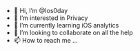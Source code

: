- 👋 Hi, I’m @Ios0day
- 👀 I’m interested in Privacy
- 🌱 I’m currently learning iOS analytics 
- 💞️ I’m looking to collaborate on all the help 
- 📫 How to reach me ...

<!---
Ios0day/Ios0day is a ✨ special ✨ repository because its `README.md` (this file) appears on your GitHub profile.
You can click the Preview link to take a look at your changes.
--->
